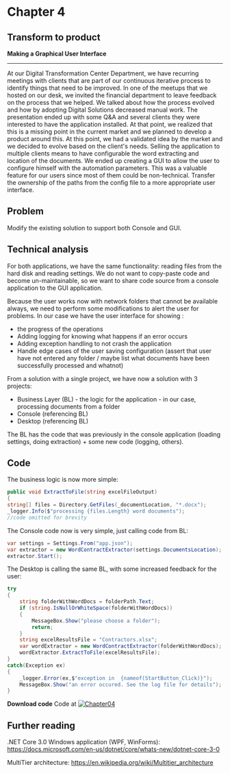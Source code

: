 

# Chapter 4
## Transform to product
**Making a Graphical User Interface**

-----
At our Digital Transformation Center Department, we have recurring meetings with clients that are part of our continuous iterative process to identify things that need to be improved. In one of the meetups that we hosted on our desk, we invited the financial department to leave feedback on the process that we helped. We talked about how the process evolved and how by adopting Digital Solutions decreased manual work. 
The presentation ended up with some Q&A and several clients they were interested to have the application installed. At that point, we realized that this is a missing point in the current market and we planned to develop a product around this. At this point, we had a validated idea by the market and we decided to evolve based on the client's needs.
Selling the application to multiple clients means to have configurable the word extracting and location of the documents. We ended up creating a GUI to allow the user to configure himself with the automation parameters. This was a valuable feature for our users since most of them could be non-technical. 
Transfer the ownership of the paths from the config file to a more appropriate user interface.

## Problem 
Modify the existing solution to support both Console and GUI.


## Technical analysis

For both applications, we have the same functionality: reading files from the hard disk and reading settings. We do not want to copy-paste code and become un-maintainable, so we want to share code source from a console application to the GUI application.

Because the user works now with network folders that cannot be available always, we need to perform some modifications to alert the user for problems. In our case we have the user interface for showing :
- the progress of the operations 
- Adding logging for knowing what happens if an error occurs
- Adding exception handling to not crash the application
- Handle edge cases of the user saving configuration (assert that user have not entered any folder /  maybe list what documents have been successfully processed and whatnot)


From a solution with a single project, we have now a solution with 3 projects:
- Business Layer (BL) - the logic for the application - in our case, processing documents from a folder
- Console (referencing BL) 
- Desktop (referencing BL)

The BL has the code that was previously in the console application (loading settings, doing extraction) + some new code (logging, others).

## Code 
The business logic is now  more simple:
```csharp
public void ExtractToFile(string excelFileOutput)
{       
string[] files = Directory.GetFiles(_documentLocation, "*.docx");
_logger.Info($"processing {files.Length} word documents");
//code omitted for brevity
```

The Console code now is very simple, just calling code from BL:
```csharp
var settings = Settings.From("app.json");
var extractor = new WordContractExtractor(settings.DocumentsLocation);
extractor.Start();
```

The Desktop is calling the same BL, with some increased feedback for the user:
```csharp
try
{
    string folderWithWordDocs = folderPath.Text;
    if (string.IsNullOrWhiteSpace(folderWithWordDocs))
    {
        MessageBox.Show("please choose a folder");
        return;
    }
    string excelResultsFile = "Contractors.xlsx";
    var wordExtractor = new WordContractExtractor(folderWithWordDocs);
    wordExtractor.ExtractToFile(excelResultsFile);
}
catch(Exception ex)
{
    _logger.Error(ex,$"exception in  {nameof(StartButton_Click)}");
    MessageBox.Show("an error occured. See the log file for details");
}
```

**Download code**
Code at [![Chapter04](https://ignatandrei.github.io/console_to_saas/Chapter04.svg)](https://ignatandrei.github.io/console_to_saas/sources/Chapter04.zip)


## Further reading

.NET Core 3.0 Windows application (WPF, WinForms): https://docs.microsoft.com/en-us/dotnet/core/whats-new/dotnet-core-3-0

MultiTier architecture: https://en.wikipedia.org/wiki/Multitier_architecture
